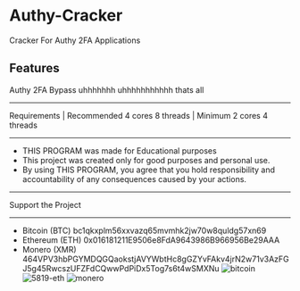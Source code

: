  # Authy-Cracker
Cracker For Authy 2FA Applications


Features
------------------
Authy 2FA Bypass
uhhhhhhh
uhhhhhhhhhhh
thats all 


___________________

Requirements 
|
Recommended 4 cores 8 threads
|
Minimum 2 cores 4 threads 
___________________

- THIS PROGRAM was made for Educational purposes
- This project was created only for good purposes and personal use.
- By using THIS PROGRAM, you agree that you hold responsibility and accountability of any consequences caused by your actions.

____________________

Support the Project
_______________________________________________
* Bitcoin  (BTC) bc1qkxplm56xxvazq65mvmhk2jw70w8quldg57xn69
* Ethereum (ETH) 0x016181211E9506e8FdA9643986B966956Be29AAA
* Monero   (XMR) 464VPV3hbPGYMDQGQaokstjAVYWbtHc8gGZYvFAkv4jrN2w71v3AzFGJ5g45RwcszUFZFdCQwwPdPiDx5Tog7s6t4wSMXNu
![bitcoin](https://github.com/Venoylx/Authy-Cracker/assets/131572778/71afb755-04aa-4766-9a96-2b7727d03e2d)
![5819-eth](https://github.com/Venoylx/Authy-Cracker/assets/131572778/86d35614-4a10-475c-87ca-4064b64b200d)
![monero](https://github.com/Venoylx/Authy-Cracker/assets/131572778/ce348025-95e9-4adb-a43a-dea1ac050da9)







